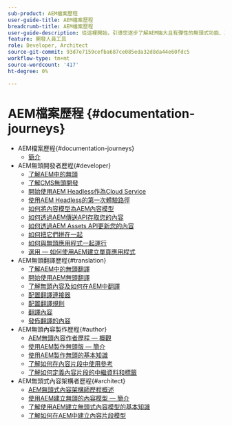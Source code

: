 ```yaml
---
sub-product: AEM檔案歷程
user-guide-title: AEM檔案歷程
breadcrumb-title: AEM檔案歷程
user-guide-description: 從這裡開始，引導您逐步了解AEM強大且有彈性的無頭式功能、其功能，以及如何在專案中運用這些功能。
feature: 開發人員工具
role: Developer, Architect
source-git-commit: 93d7e7159cefba687ce085eda32d8da44e60fdc5
workflow-type: tm+mt
source-wordcount: '417'
ht-degree: 0%

---
```



# AEM檔案歷程 {#documentation-journeys}

<!--
Please note that all links to other guides need to be absolute references with leading protocol and domain since SCCM does not allow pages to be referenced with relative links in multiple ToCs.
-->

+ AEM檔案歷程{#documentation-journeys}
   + [簡介](home.md)
+ AEM無頭開發者歷程{#developer}
   + [了解AEM中的無頭](https://experienceleague.adobe.com/docs/experience-manager-cloud-service/headless-journey/developer/overview.html)
   + [了解CMS無頭開發](https://experienceleague.adobe.com/docs/experience-manager-cloud-service/headless-journey/developer/learn-about.html)
   + [開始使用AEM Headless作為Cloud Service](https://experienceleague.adobe.com/docs/experience-manager-cloud-service/headless-journey/developer/getting-started.html)
   + [使用AEM Headless的第一次體驗路徑](https://experienceleague.adobe.com/docs/experience-manager-cloud-service/headless-journey/developer/path-to-first-experience.html)
   + [如何將內容模型為AEM內容模型](https://experienceleague.adobe.com/docs/experience-manager-cloud-service/headless-journey/developer/model-your-content.html)
   + [如何透過AEM傳送API存取您的內容](https://experienceleague.adobe.com/docs/experience-manager-cloud-service/headless-journey/developer/access-your-content.html)
   + [如何透過AEM Assets API更新您的內容](https://experienceleague.adobe.com/docs/experience-manager-cloud-service/headless-journey/developer/update-your-content.html)
   + [如何把它們拼在一起](https://experienceleague.adobe.com/docs/experience-manager-cloud-service/headless-journey/developer/put-it-all-together.html)
   + [如何與無頭應用程式一起運行](https://experienceleague.adobe.com/docs/experience-manager-cloud-service/headless-journey/developer/go-live.html)
   + [選用 — 如何使用AEM建立單頁應用程式](https://experienceleague.adobe.com/docs/experience-manager-cloud-service/headless-journey/developer/create-spa.html)
+ AEM無頭翻譯歷程{#translation}
   + [了解AEM中的無頭翻譯](https://experienceleague.adobe.com/docs/experience-manager-cloud-service/headless-journey/translation/overview.html)
   + [開始使用AEM無頭翻譯](https://experienceleague.adobe.com/docs/experience-manager-cloud-service/headless-journey/translation/getting-started.html)
   + [了解無頭內容及如何在AEM中翻譯](https://experienceleague.adobe.com/docs/experience-manager-cloud-service/headless-journey/translation/learn-about.html)
   + [配置翻譯連接器](https://experienceleague.adobe.com/docs/experience-manager-cloud-service/headless-journey/translation/configure-connector.html)
   + [配置翻譯規則](https://experienceleague.adobe.com/docs/experience-manager-cloud-service/headless-journey/translation/translation-rules.html)
   + [翻譯內容](https://experienceleague.adobe.com/docs/experience-manager-cloud-service/headless-journey/translation/translate-content.html)
   + [發佈翻譯的內容](https://experienceleague.adobe.com/docs/experience-manager-cloud-service/headless-journey/translation/publish-content.html)
+ AEM無頭內容製作歷程{#author}
   + [AEM無頭內容作者歷程 — 概觀](https://experienceleague.adobe.com/docs/experience-manager-cloud-service/headless-journey/author/overview.md)
   + [使用AEM製作無頭版 — 簡介](https://experienceleague.adobe.com/docs/experience-manager-cloud-service/headless-journey/author/introduction.md)
   + [使用AEM製作無頭的基本知識](https://experienceleague.adobe.com/docs/experience-manager-cloud-service/headless-journey/author/basics.md)
   + [了解如何在內容片段中使用參考](https://experienceleague.adobe.com/docs/experience-manager-cloud-service/headless-journey/author/references.md)
   + [了解如何定義內容片段的中繼資料和標籤](https://experienceleague.adobe.com/docs/experience-manager-cloud-service/headless-journey/author/metadata-tagging.md)
+ AEM無頭式內容架構者歷程{#architect}
   + [AEM無頭式內容架構師歷程概述](https://experienceleague.adobe.com/docs/experience-manager-cloud-service/headless-journey/architect/overview.md)
   + [使用AEM建立無頭的內容模型 — 簡介](https://experienceleague.adobe.com/docs/experience-manager-cloud-service/headless-journey/architect/introduction.md)
   + [了解使用AEM建立無頭式內容模型的基本知識](https://experienceleague.adobe.com/docs/experience-manager-cloud-service/headless-journey/architect/basics.md)
   + [了解如何在AEM中建立內容片段模型](https://experienceleague.adobe.com/docs/experience-manager-cloud-service/headless-journey/architect/model-structure.md)
